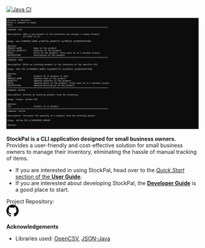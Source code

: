 
[![Java CI](https://github.com/AY2324S2-CS2113T-T09-3/tp/actions/workflows/gradle.yml/badge.svg?branch=master)](https://github.com/AY2324S2-CS2113T-T09-3/tp/actions/workflows/gradle.yml)

![Ui](images/Ui.png)

**StockPal is a CLI application designed for small business owners.**<br>
Provides a user-friendly and cost-effective solution for small business owners to manage their inventory, eliminating the hassle of manual tracking of items.


* If you are interested in using StockPal, head over to the [_Quick Start_ section of the **User Guide**](UserGuide.md#quick-start).
* If you are interested about developing StockPal, the [**Developer Guide**](DeveloperGuide.md) is a good place to start.


Project Repository:<br>
[![Project Repository](images/github-icon.png)](https://github.com/AY2324S2-CS2113T-T09-3/tp)


**Acknowledgements**

* Libraries used: [OpenCSV](https://opencsv.sourceforge.net/), [JSON-Java](https://github.com/stleary/JSON-java)
